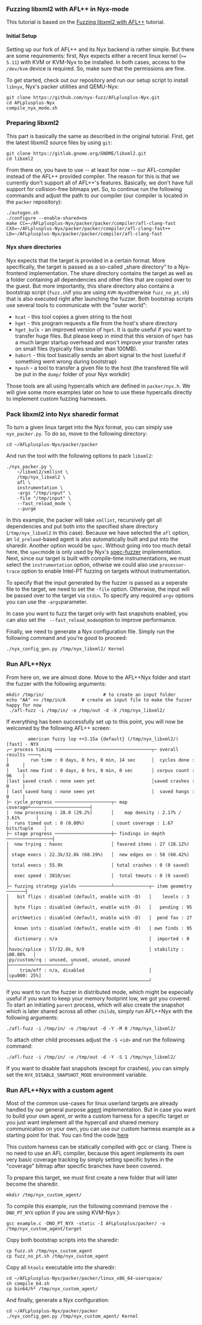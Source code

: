 ### Fuzzing libxml2 with AFL++ in Nyx-mode

This tutorial is based on the [Fuzzing libxml2 with AFL++](https://aflplus.plus/docs/tutorials/libxml2_tutorial/) tutorial.

#### Initial Setup

Setting up our fork of AFL++ and its Nyx backend is rather simple. But there are some requirements: first, Nyx expects either a recent linux kernel (`>= 5.11`) with KVM or KVM-Nyx to be installed. In both cases, access to the `/dev/kvm` device is required. So, make sure that the permissions are fine. 

To get started, check out our repository and run our setup script to install `libnyx`, Nyx's packer utilities and QEMU-Nyx:

```
git clone https://github.com/nyx-fuzz/AFLplusplus-Nyx.git
cd AFLplusplus-Nyx
compile_nyx_mode.sh
```

### Preparing libxml2 

This part is basically the same as described in the original tutorial. First, get the latest libxml2 source files by using `git`: 

```
git clone https://gitlab.gnome.org/GNOME/libxml2.git
cd libxml2
```

From there on, you have to use -- at least for now -- our AFL-compiler instead of the AFL++ provided compiler. The reason for this is that we currently don't support all of AFL++'s features. Basically, we don't have full support for collision-free bitmaps yet. So, to continue run the following commands and adjust the path to our compiler (our compiler is located in the `packer` repository):

``` 
./autogen.sh
./configure --enable-shared=no
make CC=~/AFLplusplus-Nyx/packer/packer/compiler/afl-clang-fast CXX=~/AFLplusplus-Nyx/packer/packer/compiler/afl-clang-fast++ LD=~/AFLplusplus-Nyx/packer/packer/compiler/afl-clang-fast
```

#### Nyx share directories

Nyx expects that the target is provided in a certain format. More specifically, the target is passed as a so-called „share directory“ to a Nyx-frontend implementation. The share directory contains the target as well as a folder containing all dependencies and other files that are copied over to the guest. But more importantly, this share directory also contains a bootstrap script (`fuzz.sh`if you are using `KVM-Nyx`otherwise `fuzz_no_pt.sh`) that is also executed right after launching the fuzzer. Both bootstrap scripts use several tools to communicate with the "outer world":

- `hcat` - this tool copies a given string to the host 
- `hget` - this program requests a file from the host's share directory 
- `hget_bulk` - an improved version of  `hget`. It is quite useful if you want to transfer huge files. But please keep in mind that this version of `hget` has a much larger startup overhead and won't improve your transfer rates on small files (typically files smaller than 100MB). 
- `habort` - this tool basically sends an abort signal to the host (useful if something went wrong during bootstrap)
- `hpush` - a tool to transfer a given file to the host (the transfered file will be put in the `dump/` folder of your Nyx workdir)

Those tools are all using hypercalls which are defined in `packer/nyx.h`. We will give some more examples later on how to use these hypercalls directly to implement custom fuzzing harnesses.

### Pack libxml2 into Nyx sharedir format

To turn a given linux target into the Nyx  format, you can simply use `nyx_packer.py`. To do so, move to the following directory:

```
cd ~/AFLplusplus-Nyx/packer/packer
```

 And run the tool with the following options to  pack `libxml2`:

```.
./nyx_packer.py \
	~/libxml2/xmllint \
	/tmp/nyx_libxml2 \
	afl \
	instrumentation \
	-args "/tmp/input" \
	-file "/tmp/input" \
	--fast_reload_mode \
	--purge 
```

In this example, the packer will take `xmllint`, recursively get all dependencies and put both into the specified share directory (`/tmp/nyx_libxml2` in this case). Because we have selected the `afl` option, an `ld_preload`-based agent is also automatically built and put into the sharedir. Another option would be `spec`. Without going into too much detail here, the `spec`mode is only used by Nyx's [spec-fuzzer](https://github.com/nyx-fuzz/spec-fuzzer) implementation. Next, since our target is built with compile-time instrumentations, we must select the `instrumentation` option, othwise we could also use `processor-trace` option to enable Intel-PT fuzzing on targets without instrumentation. 

To specify that the input generated by the fuzzer is passed as a seperate file to the target, we need to set the `-file` option. Otherwise, the input will be passed over to the target via `stdin`. To specify any required `argv` options you can use the `-args`parameter. 

In case you want to fuzz the target only with fast snapshots enabled, you can also set the ` --fast_reload_mode`option to improve performance.

Finally, we need to generate a Nyx configuration file. Simply run the following command and you're good to proceed:

```
./nyx_config_gen.py /tmp/nyx_libxml2/ Kernel
```

### Run AFL++Nyx

From here on, we are almost done. Move to the AFL++Nyx folder and start the fuzzer with the following arguments:

```
mkdir /tmp/in/ 						# to create an input folder
echo "AA" >> /tmp/in/A 		# create an input file to make the fuzzer happy for now
 ./afl-fuzz -i /tmp/in/ -o /tmp/out -d -X /tmp/nyx_libxml2/
```

If everything has been successfully set up to this point, you will now be welcomed by the following AFL++ screen:

```
        american fuzzy lop ++3.15a {default} (/tmp/nyx_libxml2/) [fast] - NYX
┌─ process timing ────────────────────────────────────┬─ overall results ────┐
│        run time : 0 days, 0 hrs, 0 min, 14 sec      │  cycles done : 0     │
│   last new find : 0 days, 0 hrs, 0 min, 0 sec       │ corpus count : 96    │
│last saved crash : none seen yet                     │saved crashes : 0     │
│ last saved hang : none seen yet                     │  saved hangs : 0     │
├─ cycle progress ─────────────────────┬─ map coverage┴──────────────────────┤
│  now processing : 28.0 (29.2%)       │    map density : 2.17% / 3.61%      │
│  runs timed out : 0 (0.00%)          │ count coverage : 1.67 bits/tuple    │
├─ stage progress ─────────────────────┼─ findings in depth ─────────────────┤
│  now trying : havoc                  │ favored items : 27 (28.12%)         │
│ stage execs : 22.3k/32.8k (68.19%)   │  new edges on : 58 (60.42%)         │
│ total execs : 55.9k                  │ total crashes : 0 (0 saved)         │
│  exec speed : 3810/sec               │  total tmouts : 0 (0 saved)         │
├─ fuzzing strategy yields ────────────┴─────────────┬─ item geometry ───────┤
│   bit flips : disabled (default, enable with -D)   │    levels : 3         │
│  byte flips : disabled (default, enable with -D)   │   pending : 95        │
│ arithmetics : disabled (default, enable with -D)   │  pend fav : 27        │
│  known ints : disabled (default, enable with -D)   │ own finds : 95        │
│  dictionary : n/a                                  │  imported : 0         │
│havoc/splice : 57/32.8k, 0/0                        │ stability : 100.00%   │
│py/custom/rq : unused, unused, unused, unused       ├───────────────────────┘
│    trim/eff : n/a, disabled                        │          [cpu000: 25%]
└────────────────────────────────────────────────────┘
```

If you want to run the fuzzer in distributed mode, which might be especially useful if you want to keep your memory footprint low, we got you covered. To start an initiating `parent` process, which will also create the snapshot which is later shared across all other `child`s, simply run AFL++Nyx with the following arguments:

```
./afl-fuzz -i /tmp/in/ -o /tmp/out -d -Y -M 0 /tmp/nyx_libxml2/
```

To attach other child processes adjust the `-S <id>` and run the following command:

```
./afl-fuzz -i /tmp/in/ -o /tmp/out -d -Y -S 1 /tmp/nyx_libxml2/
```

If you want to disable fast snapshots (except for crashes), you can simply set the `NYX_DISABLE_SNAPSHOT_MODE` environment variable. 

### Run AFL++Nyx with a custom agent

Most of the common use-cases for linux userland targets are already handled by our general purpose [agent](https://github.com/nyx-fuzz/packer/blob/main/packer/linux_x86_64-userspace/src/ld_preload_fuzz.c) implementation. But in case you want to build your own agent, or write a custom harness for a specific target or you just want implement all the hypercall and shared memory communication on your own, you can use our custom harness example as a starting point for that. You can find the code [here](custom_harness/)

This custom harness can be statically compiled with gcc or clang. There is no need to use an AFL compiler, because this agent implements its own very basic coverage tracking by simply setting specific bytes in the "coverage" bitmap after specific branches have been covered. 

To prepare this target, we must first create a new folder that will later become the sharedir.

````
mkdir /tmp/nyx_custom_agent/
````

 To compile this example, run the following command (remove the `-DNO_PT_NYX` option if you are using KVM-Nyx ): 

``` 
gcc example.c -DNO_PT_NYX -static -I AFLplusplus/packer/ -o /tmp/nyx_custom_agent/target
```

Copy both bootstrap scripts into the sharedir: 

```
cp fuzz.sh /tmp/nyx_custom_agent
cp fuzz_no_pt.sh /tmp/nyx_custom_agent
```

Copy all `htools` executable into the sharedir: 

```
cd ~/AFLplusplus-Nyx/packer/packer/linux_x86_64-userspace/
sh compile_64.sh
cp bin64/h* /tmp/nyx_custom_agent/
```

And finally, generate a Nyx configuration: 

```
cd ~/AFLplusplus-Nyx/packer/packer
./nyx_config_gen.py /tmp/nyx_custom_agent/ Kernel
```

